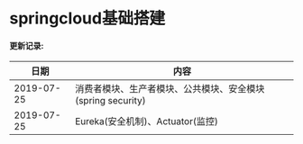 # springcloud基础搭建



#### 更新记录:
日期 | 内容 |
----|------|
2019-07-25 | 消费者模块、生产者模块、公共模块、安全模块(spring security)
2019-07-25 | Eureka(安全机制)、Actuator(监控)